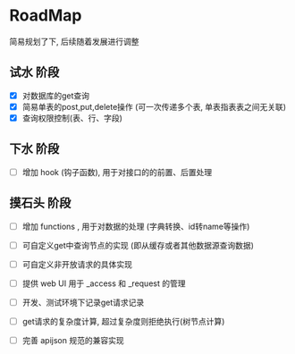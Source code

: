 # RoadMap

简易规划了下, 后续随着发展进行调整

## 试水 阶段
- [x] 对数据库的get查询 
- [x] 简易单表的post,put,delete操作 (可一次传递多个表, 单表指表表之间无关联)
- [x] 查询权限控制(表、行、字段)

## 下水 阶段
- [ ] 增加 hook (钩子函数), 用于对接口的的前置、后置处理


## 摸石头 阶段
- [ ] 增加 functions , 用于对数据的处理 (字典转换、id转name等操作)
- [ ] 可自定义get中查询节点的实现 (即从缓存或者其他数据源查询数据)
- [ ] 可自定义非开放请求的具体实现
- [ ] 提供 web UI 用于 _access 和 _request 的管理
- [ ] 开发、测试环境下记录get请求记录
- [ ] get请求的复杂度计算, 超过复杂度则拒绝执行(树节点计算)
- [ ] 完善 apijson 规范的兼容实现

